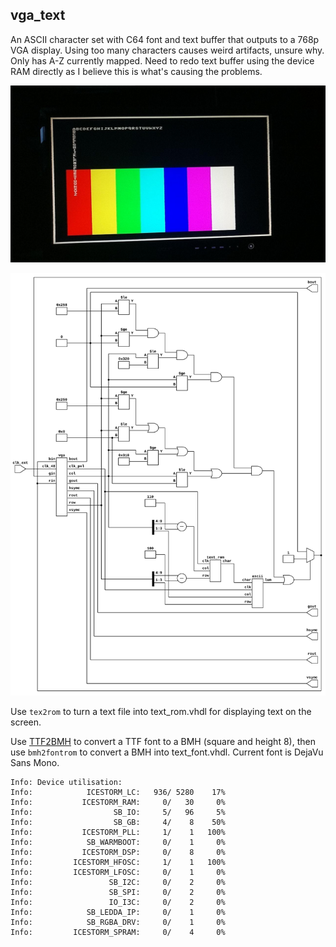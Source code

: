 ## vga_text

An ASCII character set with C64 font and text buffer that outputs to a 768p VGA display. Using too many characters causes weird artifacts, unsure why. Only has A-Z currently mapped. Need to redo text buffer using the device RAM directly as I believe this is what's causing the problems.

![Picture of test image produced](text.jpg)

![](./top.svg)

Use `tex2rom` to turn a text file into text_rom.vhdl for displaying text on the screen.

Use [TTF2BMH](https://github.com/nobodywasishere/TTF2BMH) to convert a TTF font to a BMH (square and height 8), then use `bmh2fontrom` to convert a BMH into text_font.vhdl. Current font is DejaVu Sans Mono.

```
Info: Device utilisation:
Info: 	         ICESTORM_LC:   936/ 5280    17%
Info: 	        ICESTORM_RAM:     0/   30     0%
Info: 	               SB_IO:     5/   96     5%
Info: 	               SB_GB:     4/    8    50%
Info: 	        ICESTORM_PLL:     1/    1   100%
Info: 	         SB_WARMBOOT:     0/    1     0%
Info: 	        ICESTORM_DSP:     0/    8     0%
Info: 	      ICESTORM_HFOSC:     1/    1   100%
Info: 	      ICESTORM_LFOSC:     0/    1     0%
Info: 	              SB_I2C:     0/    2     0%
Info: 	              SB_SPI:     0/    2     0%
Info: 	              IO_I3C:     0/    2     0%
Info: 	         SB_LEDDA_IP:     0/    1     0%
Info: 	         SB_RGBA_DRV:     0/    1     0%
Info: 	      ICESTORM_SPRAM:     0/    4     0%

```
